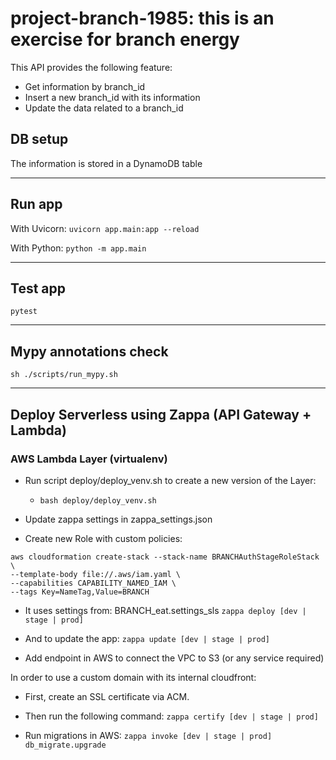 # project-branch-1985: this is an exercise for branch energy
This API provides the following feature:
- Get information by branch_id
- Insert a new branch_id with its information
- Update the data related to a branch_id

## DB setup
The information is stored in a DynamoDB table

---

## Run app
With Uvicorn:
`uvicorn app.main:app --reload`

With Python:
`python -m app.main`

---

## Test app
`pytest`

---

## Mypy annotations check
`sh ./scripts/run_mypy.sh`

---

## Deploy Serverless using Zappa (API Gateway + Lambda)

### AWS Lambda Layer (virtualenv) 
 - Run script deploy/deploy_venv.sh to create a new version of the Layer:
   - `bash deploy/deploy_venv.sh`

- Update zappa settings in zappa_settings.json

- Create new Role with custom policies:
```
aws cloudformation create-stack --stack-name BRANCHAuthStageRoleStack \
--template-body file://.aws/iam.yaml \
--capabilities CAPABILITY_NAMED_IAM \
--tags Key=NameTag,Value=BRANCH
```

- It uses settings from: BRANCH_eat.settings_sls
`zappa deploy [dev | stage | prod]`

- And to update the app:
`zappa update [dev | stage | prod]`

- Add endpoint in AWS to connect the VPC to S3 (or any service required)

In order to use a custom domain with its internal cloudfront:
- First, create an SSL certificate via ACM.
- Then run the following command:
`zappa certify [dev | stage | prod]`

- Run migrations in AWS:
`zappa invoke [dev | stage | prod] db_migrate.upgrade`
